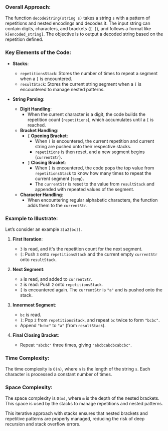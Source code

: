 ### Overall Approach:
The function `decodeString(string s)` takes a string `s` with a pattern of repetitions and nested encodings and decodes it. The input string can contain digits, characters, and brackets (`[ ]`), and follows a format like `k[encoded_string]`. The objective is to output a decoded string based on the repetition defined.

### Key Elements of the Code:
- **Stacks**:
  - `repetitionsStack`: Stores the number of times to repeat a segment when a `[` is encountered.
  - `resultStack`: Stores the current string segment when a `[` is encountered to manage nested patterns.

- **String Parsing**:
  - **Digit Handling**: 
    - When the current character is a digit, the code builds the repetition count (`repetitions`), which accumulates until a `[` is reached.
  - **Bracket Handling**:
    - **`[` Opening Bracket**: 
      - When `[` is encountered, the current repetition and current string are pushed onto their respective stacks.
      - `repetitions` is then reset, and a new segment begins (`currentStr`).
    - **`]` Closing Bracket**:
      - When `]` is encountered, the code pops the top value from `repetitionsStack` to know how many times to repeat the current segment (`temp`).
      - The `currentStr` is reset to the value from `resultStack` and appended with repeated values of the segment.
  - **Character Handling**: 
    - When encountering regular alphabetic characters, the function adds them to the `currentStr`.

### Example to Illustrate:
Let’s consider an example `3[a2[bc]]`.

1. **First Iteration**:
   - `3` is read, and it's the repetition count for the next segment.
   - `[`: Push `3` onto `repetitionsStack` and the current empty `currentStr` onto `resultStack`.

2. **Next Segment**:
   - `a` is read, and added to `currentStr`.
   - `2` is read: Push `2` onto `repetitionsStack`.
   - `[` is encountered again. The `currentStr` is `"a"` and is pushed onto the stack.

3. **Innermost Segment**:
   - `bc` is read.
   - `]`: Pop `2` from `repetitionsStack`, and repeat `bc` twice to form `"bcbc"`.
   - Append `"bcbc"` to `"a"` (from `resultStack`).

4. **Final Closing Bracket**:
   - Repeat `"abcbc"` three times, giving `"abcbcabcbcabcbc"`.

### Time Complexity:
The time complexity is `O(n)`, where `n` is the length of the string `s`. Each character is processed a constant number of times.

### Space Complexity:
The space complexity is `O(m)`, where `m` is the depth of the nested brackets. This space is used by the stacks to manage repetitions and nested patterns.

This iterative approach with stacks ensures that nested brackets and repetitive patterns are properly managed, reducing the risk of deep recursion and stack overflow errors.